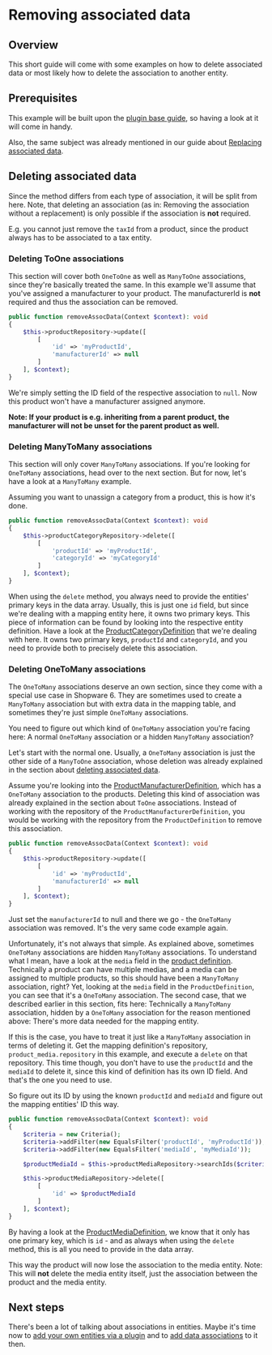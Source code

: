 # Removing associated data

## Overview

This short guide will come with some examples on how to delete associated data or most likely how to delete the association to another entity.

## Prerequisites

This example will be built upon the [plugin base guide](../../plugin-base-guide.md), so having a look at it will come in handy.

Also, the same subject was already mentioned in our guide about [Replacing associated data](./replacing-associated-data.md).

## Deleting associated data

Since the method differs from each type of association, it will be split from here. Note, that deleting an association \(as in: Removing the association without a replacement\) is only possible if the association is **not** required.

E.g. you cannot just remove the `taxId` from a product, since the product always has to be associated to a tax entity.

### Deleting ToOne associations

This section will cover both `OneToOne` as well as `ManyToOne` associations, since they're basically treated the same. In this example we'll assume that you've assigned a manufacturer to your product. The manufacturerId is **not** required and thus the association can be removed.

```php
public function removeAssocData(Context $context): void
{
    $this->productRepository->update([
        [
            'id' => 'myProductId',
            'manufacturerId' => null
        ]
    ], $context);
}
```

We're simply setting the ID field of the respective association to `null`. Now this product won't have a manufacturer assigned anymore.

**Note: If your product is e.g. inheriting from a parent product, the manufacturer will not be unset for the parent product as well.**

### Deleting ManyToMany associations

This section will only cover `ManyToMany` associations. If you're looking for `OneToMany` associations, head over to the next section. But for now, let's have a look at a `ManyToMany` example.

Assuming you want to unassign a category from a product, this is how it's done.

```php
public function removeAssocData(Context $context): void
{
    $this->productCategoryRepository->delete([
        [
            'productId' => 'myProductId',
            'categoryId' => 'myCategoryId'
        ]
    ], $context);
}
```

When using the `delete` method, you always need to provide the entities' primary keys in the data array. Usually, this is just one `id` field, but since we're dealing with a mapping entity here, it owns two primary keys. This piece of information can be found by looking into the respective entity definition. Have a look at the [ProductCategoryDefinition](https://github.com/shopware/platform/blob/v6.3.4.1/src/Core/Content/Product/Aggregate/ProductCategory/ProductCategoryDefinition.php#L37-L41) that we're dealing with here. It owns two primary keys, `productId` and `categoryId`, and you need to provide both to precisely delete this association.

### Deleting OneToMany associations

The `OneToMany` associations deserve an own section, since they come with a special use case in Shopware 6. They are sometimes used to create a `ManyToMany` association but with extra data in the mapping table, and sometimes they're just simple `OneToMany` associations.

You need to figure out which kind of `OneToMany` association you're facing here: A normal `OneToMany` association or a hidden `ManyToMany` association?

Let's start with the normal one. Usually, a `OneToMany` association is just the other side of a `ManyToOne` association,
whose deletion was already explained in the section about [deleting associated data](./deleting-associated-data.md).

Assume you're looking into the [ProductManufacturerDefinition](https://github.com/shopware/platform/blob/master/src/Core/Content/Product/Aggregate/ProductManufacturer/ProductManufacturerDefinition.php), which has a `OneToMany` association to the products. Deleting this kind of association was already explained in the section about `ToOne` associations. Instead of working with the repository of the `ProductManufacturerDefinition`, you would be working with the repository from the `ProductDefinition` to remove this association.

```php
public function removeAssocData(Context $context): void
{
    $this->productRepository->update([
        [
            'id' => 'myProductId',
            'manufacturerId' => null
        ]
    ], $context);
}
```

Just set the `manufacturerId` to null and there we go - the `OneToMany` association was removed. It's the very same code example again.

Unfortunately, it's not always that simple. As explained above, sometimes `OneToMany` associations are hidden `ManyToMany` associations. To understand what I mean, have a look at the `media` field in the [product definition](https://github.com/shopware/platform/blob/v6.3.4.0/src/Core/Content/Product/ProductDefinition.php#L210-L211). Technically a product can have multiple medias, and a media can be assigned to multiple products, so this should have been a `ManyToMany` association, right? Yet, looking at the `media` field in the `ProductDefinition`, you can see that it's a `OneToMany` association. The second case, that we described earlier in this section, fits here: Technically a `ManyToMany` association, hidden by a `OneToMany` association for the reason mentioned above: There's more data needed for the mapping entity.

If this is the case, you have to treat it just like a `ManyToMany` association in terms of deleting it. Get the mapping definition's repository, `product_media.repository` in this example, and execute a `delete` on that repository. This time though, you don't have to use the `productId` and the `mediaId` to delete it, since this kind of definition has its own ID field. And that's the one you need to use.

So figure out its ID by using the known `productId` and `mediaId` and figure out the mapping entities' ID this way.

```php
public function removeAssocData(Context $context): void
{
    $criteria = new Criteria();
    $criteria->addFilter(new EqualsFilter('productId', 'myProductId'));
    $criteria->addFilter(new EqualsFilter('mediaId', 'myMediaId'));

    $productMediaId = $this->productMediaRepository->searchIds($criteria, $context)->firstId();

    $this->productMediaRepository->delete([
        [
            'id' => $productMediaId
        ]
    ], $context);
}
```

By having a look at the [ProductMediaDefinition](https://github.com/shopware/platform/blob/v6.3.4.1/src/Core/Content/Product/Aggregate/ProductMedia/ProductMediaDefinition.php), we know that it only has one primary key, which is `id` - and as always when using the `delete` method, this is all you need to provide in the data array.

This way the product will now lose the association to the media entity. Note: This will **not** delete the media entity itself, just the association between the product and the media entity.

## Next steps

There's been a lot of talking about associations in entities.
Maybe it's time now to [add your own entities via a plugin](./add-custom-complex-data.md) and to [add data associations](./add-data-associations.md) to it then.

